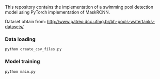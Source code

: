 This repository contains the implementation of a swimming pool detection model using PyTorch implementation of MaskRCNN.

Dataset obtain from: http://www.patreo.dcc.ufmg.br/bh-pools-watertanks-datasets/

### Data loading 
```
python create_csv_files.py
```

### Model training
```
python main.py
```


